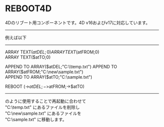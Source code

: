 # REBOOT4D
4Dのリブート用コンポーネントです。4D v16およびv17に対応しています。  
  
---
例えば以下

---
ARRAY TEXT($atDEL;0)  
ARRAY TEXT($atFROM;0)  
ARRAY TEXT($atTO;0)  
  
APPEND TO ARRAY($atDEL;"C:\\temp.txt")  
APPEND TO ARRAY($atFROM;"C:\\new\\sample.txt")  
APPEND TO ARRAY($atTO;"C:\\sample.txt")  
  
REBOOT (->$atDEL;->$atFROM;->$atTO)

---
のように使用することで再起動に合わせて  
"C:\temp.txt" にあるファイルを削除し  
"C:\new\sample.txt" にあるファイルを  
"C:\sample.txt" に移動します。

